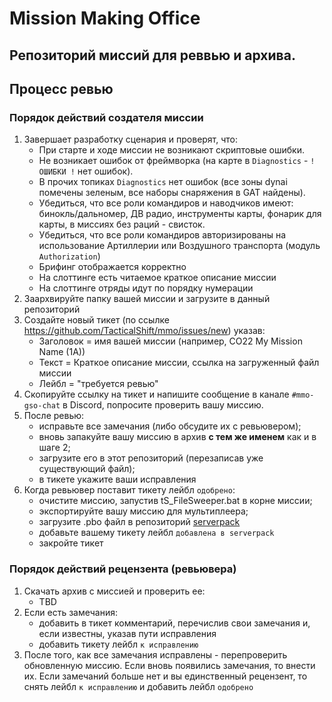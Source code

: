 # Mission Making Office

Репозиторий миссий для реввью и архива.
---

## Процесс ревью
### Порядок действий создателя миссии
1. Завершает разработку сценария и проверят, что:
    - При старте и ходе миссии не возникают скриптовые ошибки.
    - Не возникает ошибок от фреймворка (на карте в `Diagnostics` - `! ОШИБКИ !` нет ошибок).
    - В прочих топиках `Diagnostics` нет ошибок (все зоны dynai помечены зеленым, все наборы снаряжения в GAT найдены).
    - Убедиться, что все роли командиров и наводчиков имеют: бинокль/дальномер, ДВ радио, инструменты карты, фонарик для карты, в миссиях без раций - свисток.
    - Убедиться, что все роли командиров авторизированы на использование Артиллерии или Воздушного транспорта (модуль `Authorization`)
    - Брифинг отображается корректно
    - На слоттинге есть читаемое краткое описание миссии
    - На слоттинге отряды идут по порядку нумерации
2. Заархвируйте папку вашей миссии и загрузите в данный репозиторий
3. Создайте новый тикет (по ссылке https://github.com/TacticalShift/mmo/issues/new) указав:
    - Заголовок = имя вашей миссии (например, CO22 My Mission Name (1A))
    - Текст = Краткое описание миссии, ссылка на загруженный файл миссии
    - Лейбл = "требуется ревью"
4. Скопируйте ссылку на тикет и напишите сообщение в канале `#mmo-gso-chat` в Discord, попросите проверить вашу миссию.
5. После ревью:
    - исправьте все замечания (либо обсудите их с ревьювером);
    - вновь запакуйте вашу миссию в архив **с тем же именем** как и в шаге 2;
    - загрузите его в этот репозиторий (перезаписав уже существующий файл);
    - в тикете укажите ваши исправления
6. Когда ревьювер поставит тикету лейбл `одобрено`:
    - очистите миссию, запустив tS_FileSweeper.bat в корне миссии;
    - экспортируйте вашу миссию для мультиплеера;
    - загрузите .pbo файл в репозиторий [serverpack](https://github.com/TacticalShift/serverpack/tree/main/MPMissions)
    - добавьте вашему тикету лейбл `добавлена в serverpack`
    - закройте тикет
  
### Порядок действий рецензента (ревьювера)
1. Скачать архив с миссией и проверить ее:
    - TBD
2. Если есть замечания:
    - добавить в тикет комментарий, перечислив свои замечания и, если известны, указав пути исправления
    - добавить тикету лейбл `к исправлению`
3. После того, как все замечания исправлены - перепроверить обновленную миссию. Если вновь появились замечания, то внести их. Если замечаний больше нет и вы единственный рецензент, то снять лейбл `к исправлению` и добавить лейбл `одобрено`

